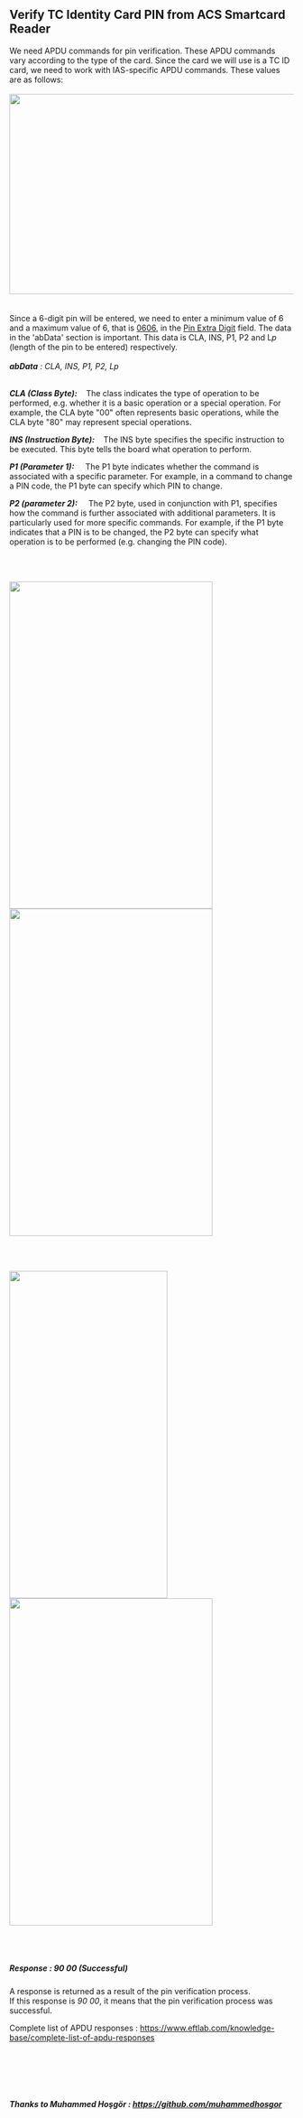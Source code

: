## Verify TC Identity Card PIN from ACS Smartcard Reader

We need APDU commands for pin verification. These APDU commands vary according to the type of the card. Since the card we will use is a TC ID card, we need to work with IAS-specific APDU commands. These values are as follows:  <br> <br>
<img src="https://github.com/githuseyingur/acs_pinpad_verify_tc_identity_pin/assets/120099096/0159220b-7453-49d3-b903-663ff78ccc41"  width="620" height ="355"> <br> <br> <br>
Since a 6-digit pin will be entered, we need to enter a minimum value of 6 and a maximum value of 6, that is  <ins>0606</ins>, in the <ins>Pin Extra Digit</ins> field. The data in the 'abData' section is important. This data is CLA, INS, P1, P2 and L*p* (length of the pin to be entered) respectively. <br><br>
****abData*** : CLA, INS, P1, P2, Lp*
<br> <br>

***CLA (Class Byte):*** &nbsp; &nbsp;The class indicates the type of operation to be performed, e.g. whether it is a basic operation or a special operation. For example, the CLA byte "00" often represents basic operations, while the CLA byte "80" may represent special operations.

***INS (Instruction Byte):*** &nbsp; &nbsp;The INS byte specifies the specific instruction to be executed. This byte tells the board what operation to perform.

***P1 (Parameter 1):***  &nbsp;  &nbsp;  The P1 byte indicates whether the command is associated with a specific parameter. For example, in a command to change a PIN code, the P1 byte can specify which PIN to change.

***P2 (parameter 2):***  &nbsp;  &nbsp;  The P2 byte, used in conjunction with P1, specifies how the command is further associated with additional parameters. It is particularly used for more specific commands. For example, if the P1 byte indicates that a PIN is to be changed, the P2 byte can specify what operation is to be performed (e.g. changing the PIN code).



<br> <br>

<img src="https://github.com/githuseyingur/acs_pinpad_verify_tc_identity_pin/assets/120099096/a4655562-0b74-4959-aedb-f2b147470331"  width="360" height ="580">
<img src="https://github.com/githuseyingur/acs_pinpad_verify_tc_identity_pin/assets/120099096/bbf5fcc1-ea1d-47e2-b3c9-7bcab493205e"  width="360" height ="580">

<br> <br>

<img src="https://github.com/githuseyingur/acs_pinpad_verify_tc_identity_pin/assets/120099096/17d1de26-ba15-4cf6-99ad-abfb6b7d51ff"  width="280" height ="580">
<img src="https://github.com/githuseyingur/acs_pinpad_verify_tc_identity_pin/assets/120099096/99a1f8b1-0f37-4daa-b921-9a144f32f2f6"  width="360" height ="580">

<br> <br>

##### Response : *90 00* (Successful)
A response is returned as a result of the pin verification process.   <br>
If this response is *90 00*, it means that the pin verification process was successful.


Complete list of APDU responses : https://www.eftlab.com/knowledge-base/complete-list-of-apdu-responses

<br> <br>
<br> <br>

##### Thanks to Muhammed Hoşgör : https://github.com/muhammedhosgor
